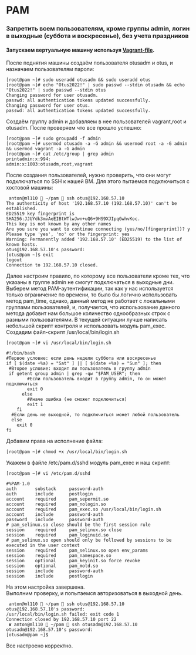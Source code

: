 #  PAM
### Запретить всем пользователям, кроме группы admin, логин в выходные (суббота и воскресенье), без учета праздников

#### Запускаем вертуальную машину используя [Vagrant-file](https://github.com/SalnikovAnton/pam/blob/main/Vagrantfile "Vagrant-file").  
После поднятия машины создаём пользователя otusadm и otus, и назначаем пользователям пароли:  
```
[root@pam ~]# sudo useradd otusadm && sudo useradd otus
[root@pam ~]# echo "Otus2022!" | sudo passwd --stdin otusadm && echo "Otus2022!" | sudo passwd --stdin otus
Changing password for user otusadm.
passwd: all authentication tokens updated successfully.
Changing password for user otus.
passwd: all authentication tokens updated successfully.
```
Создаём группу admin и добавляем в нее пользователей vagrant,root и otusadm. После проверяем что все прошло успешно:
```
[root@pam ~]# sudo groupadd -f admin
[root@pam ~]# usermod otusadm -a -G admin && usermod root -a -G admin && usermod vagrant -a -G admin
[root@pam ~]# cat /etc/group | grep admin
printadmin:x:994:
admin:x:1003:otusadm,root,vagrant
```
После создания пользователей, нужно проверить, что они могут подключаться по SSH к нашей ВМ. Для этого пытаемся подключиться с хостовой машины:
```
 anton@ml110  ~/pam  ssh otus@192.168.57.10
The authenticity of host '192.168.57.10 (192.168.57.10)' can't be established.
ED25519 key fingerprint is SHA256:JJUYdk3mvAeEIBtWTlwJwn+uQ6+9HS9XJIpqGwhvKoc.
This key is not known by any other names
Are you sure you want to continue connecting (yes/no/[fingerprint])? y
Please type 'yes', 'no' or the fingerprint: yes
Warning: Permanently added '192.168.57.10' (ED25519) to the list of known hosts.
otus@192.168.57.10's password: 
[otus@pam ~]$ exit
logout
Connection to 192.168.57.10 closed.
```
Далее настроим правило, по которому все пользователи кроме тех, что указаны в группе admin не смогут подключаться в выходные дни. Выберем метод PAM-аутентификации, так как у нас используется только ограничение по времени, то было бы логично использовать метод pam_time, однако, данный метод не работает с локальными группами пользователей, и, получается, что использование данного метода добавит нам большое количество однообразных строк с разными пользователями. В текущей ситуации лучше написать небольшой скрипт контроля и использовать модуль pam_exec.  
Создадим файл-скрипт /usr/local/bin/login.sh
```
[root@pam ~]# vi /usr/local/bin/login.sh

#!/bin/bash
#Первое условие: если день недели суббота или воскресенье
if [ $(date +%a) = "Sat" ] || [ $(date +%a) = "Sun" ]; then
 #Второе условие: входит ли пользователь в группу admin
 if getent group admin | grep -qw "$PAM_USER"; then
        #Если пользователь входит в группу admin, то он может подключиться
        exit 0
      else
        #Иначе ошибка (не сможет подключиться)
        exit 1
    fi
  #Если день не выходной, то подключиться может любой пользователь
  else
    exit 0
fi
```
Добавим права на исполнение файла:
```
[root@pam ~]# chmod +x /usr/local/bin/login.sh
```
Укажем в файле /etc/pam.d/sshd модуль pam_exec и наш скрипт:
```
[root@pam ~]# vi /etc/pam.d/sshd 

#%PAM-1.0
auth       substack     password-auth
auth       include      postlogin
account    required     pam_sepermit.so
account    required     pam_nologin.so
account    required     pam_exec.so /usr/local/bin/login.sh
account    include      password-auth
password   include      password-auth
# pam_selinux.so close should be the first session rule
session    required     pam_selinux.so close
session    required     pam_loginuid.so
# pam_selinux.so open should only be followed by sessions to be executed in the user context
session    required     pam_selinux.so open env_params
session    required     pam_namespace.so
session    optional     pam_keyinit.so force revoke
session    optional     pam_motd.so
session    include      password-auth
session    include      postlogin

```
На этом настройка завершена.   
Выполним проверку, и попытаемся авторизоваться в выходной день.
```
 anton@ml110  ~/pam  ssh otus@192.168.57.10
otus@192.168.57.10's password: 
/usr/local/bin/login.sh failed: exit code 1
Connection closed by 192.168.57.10 port 22
 ✘ anton@ml110  ~/pam  ssh otusadm@192.168.57.10
otusadm@192.168.57.10's password: 
[otusadm@pam ~]$ 
```
Все настроено корректно.
